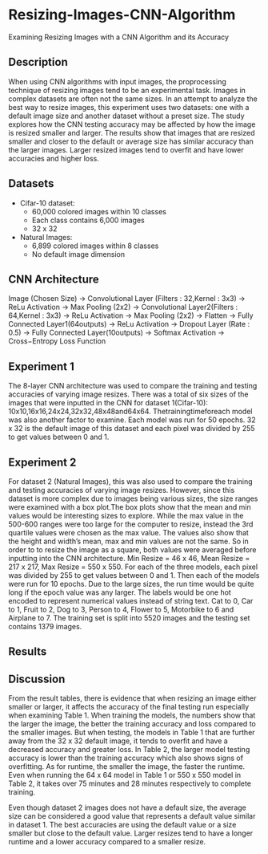 # Resizing-Images-CNN-Algorithm
Examining Resizing Images with a CNN Algorithm and its Accuracy 

## Description
When using CNN algorithms with input images, the proprocessing technique of resizing images tend to be an experimental task. Images in complex datasets are often not the same sizes. In an attempt to analyze the best way to resize images, this experiment uses two datasets: one with a default image size and another dataset without a preset size. The study explores how the CNN testing accuracy may be affected by how the image is resized smaller and larger. The results show that images that are resized smaller and closer to the default or average size has similar accuracy than the larger images. Larger resized images tend to overfit and have lower accuracies and higher loss.

## Datasets
- Cifar-10 dataset:
  - 60,000 colored images within 10 classes  
  - Each class contains 6,000 images
  - 32 x 32 
- Natural Images: 
  - 6,899 colored images within 8 classes
  - No default image dimension


## CNN Architecture
Image (Chosen Size) → Convolutional Layer (Filters : 32,Kernel : 3x3) → ReLu Activation → Max Pooling (2x2) → Convolutional Layer2(Filters : 64,Kernel : 3x3) → ReLu Activation → Max Pooling (2x2) → Flatten → Fully Connected Layer1(64outputs) → ReLu Activation → Dropout Layer (Rate : 0.5) → Fully Connected Layer(10outputs) → Softmax Activation → Cross−Entropy Loss Function

## Experiment 1
The 8-layer CNN architecture was used to compare the training and testing accuracies of varying image resizes. There was a total of six sizes of the images that were inputted in the CNN for dataset 1(Cifar-10): 10x10,16x16,24x24,32x32,48x48and64x64. Thetrainingtimeforeach model was also another factor to examine. Each model was run for 50 epochs. 32 x 32 is the default image of this dataset and each pixel was divided by 255 to get values between 0 and 1.


## Experiment 2
For dataset 2 (Natural Images), this was also used to compare the training and testing accuracies of varying image resizes. However, since this dataset is more complex due to images being various sizes, the size ranges were examined with a box plot.The box plots show that the mean and min values would be interesting sizes to explore. While the max value in the 500-600 ranges were too large for the computer to resize, instead the 3rd quartile values were chosen as the max value. The values also show that the height and width’s mean, max and min values are not the same. So in order to to resize the image as a square, both values were averaged before inputting into the CNN architecture. Min Resize = 46 x 46, Mean Resize = 217 x 217, Max Resize = 550 x 550. For each of the three models, each pixel was divided by 255 to get values between 0 and 1. Then each of the models were run for 10 epochs. Due to the large sizes, the run time would be quite long if the epoch value was any larger. The labels would be one hot encoded to represent numerical values instead of string text. Cat to 0, Car to 1, Fruit to 2, Dog to 3, Person to 4, Flower to 5, Motorbike to 6 and Airplane to 7. The training set is split into 5520 images and the testing set contains 1379 images.

## Results




## Discussion
From the result tables, there is evidence that when resizing an image either smaller or larger, it affects the accuracy of the final testing run especially when examining Table 1. When training the models, the numbers show that the larger the image, the better the training accuracy and loss compared to the smaller images. But when testing, the models in Table 1 that are further away from the 32 x 32 default image, it tends to overfit and have a decreased accuracy and greater loss. In Table 2, the larger model testing accuracy is lower than the training accuracy which also shows signs of overfitting. As for runtime, the smaller the image, the faster the runtime. Even when running the 64 x 64 model in Table 1 or 550 x 550 model in Table 2, it takes over 75 minutes and 28 minutes respectively to complete training.

Even though dataset 2 images does not have a default size, the average size can be considered a good value that represents a default value similar in dataset 1. The best accuracies are using the default value or a size smaller but close to the default value. Larger resizes tend to have a longer runtime and a lower accuracy compared to a smaller resize.






